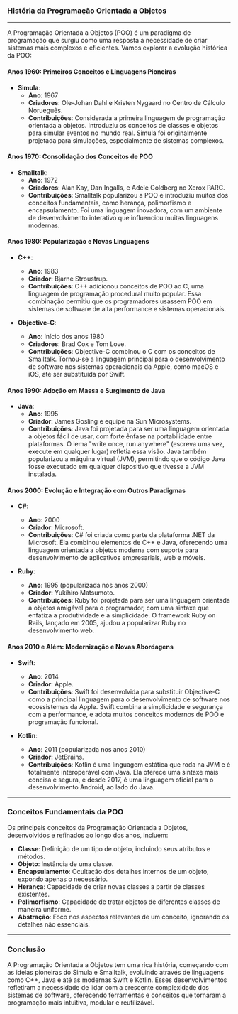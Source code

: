 ### História da Programação Orientada a Objetos

---

A Programação Orientada a Objetos (POO) é um paradigma de programação que surgiu como uma resposta à necessidade de criar sistemas mais complexos e eficientes. Vamos explorar a evolução histórica da POO:

#### Anos 1960: Primeiros Conceitos e Linguagens Pioneiras

- **Simula**:
  - **Ano**: 1967
  - **Criadores**: Ole-Johan Dahl e Kristen Nygaard no Centro de Cálculo Norueguês.
  - **Contribuições**: Considerada a primeira linguagem de programação orientada a objetos. Introduziu os conceitos de classes e objetos para simular eventos no mundo real. Simula foi originalmente projetada para simulações, especialmente de sistemas complexos.

#### Anos 1970: Consolidação dos Conceitos de POO

- **Smalltalk**:
  - **Ano**: 1972
  - **Criadores**: Alan Kay, Dan Ingalls, e Adele Goldberg no Xerox PARC.
  - **Contribuições**: Smalltalk popularizou a POO e introduziu muitos dos conceitos fundamentais, como herança, polimorfismo e encapsulamento. Foi uma linguagem inovadora, com um ambiente de desenvolvimento interativo que influenciou muitas linguagens modernas.

#### Anos 1980: Popularização e Novas Linguagens

- **C++**:
  - **Ano**: 1983
  - **Criador**: Bjarne Stroustrup.
  - **Contribuições**: C++ adicionou conceitos de POO ao C, uma linguagem de programação procedural muito popular. Essa combinação permitiu que os programadores usassem POO em sistemas de software de alta performance e sistemas operacionais.

- **Objective-C**:
  - **Ano**: Início dos anos 1980
  - **Criadores**: Brad Cox e Tom Love.
  - **Contribuições**: Objective-C combinou o C com os conceitos de Smalltalk. Tornou-se a linguagem principal para o desenvolvimento de software nos sistemas operacionais da Apple, como macOS e iOS, até ser substituída por Swift.

#### Anos 1990: Adoção em Massa e Surgimento de Java

- **Java**:
  - **Ano**: 1995
  - **Criador**: James Gosling e equipe na Sun Microsystems.
  - **Contribuições**: Java foi projetada para ser uma linguagem orientada a objetos fácil de usar, com forte ênfase na portabilidade entre plataformas. O lema "write once, run anywhere" (escreva uma vez, execute em qualquer lugar) refletia essa visão. Java também popularizou a máquina virtual (JVM), permitindo que o código Java fosse executado em qualquer dispositivo que tivesse a JVM instalada.

#### Anos 2000: Evolução e Integração com Outros Paradigmas

- **C#**:
  - **Ano**: 2000
  - **Criador**: Microsoft.
  - **Contribuições**: C# foi criada como parte da plataforma .NET da Microsoft. Ela combinou elementos de C++ e Java, oferecendo uma linguagem orientada a objetos moderna com suporte para desenvolvimento de aplicativos empresariais, web e móveis.

- **Ruby**:
  - **Ano**: 1995 (popularizada nos anos 2000)
  - **Criador**: Yukihiro Matsumoto.
  - **Contribuições**: Ruby foi projetada para ser uma linguagem orientada a objetos amigável para o programador, com uma sintaxe que enfatiza a produtividade e a simplicidade. O framework Ruby on Rails, lançado em 2005, ajudou a popularizar Ruby no desenvolvimento web.

#### Anos 2010 e Além: Modernização e Novas Abordagens

- **Swift**:
  - **Ano**: 2014
  - **Criador**: Apple.
  - **Contribuições**: Swift foi desenvolvida para substituir Objective-C como a principal linguagem para o desenvolvimento de software nos ecossistemas da Apple. Swift combina a simplicidade e segurança com a performance, e adota muitos conceitos modernos de POO e programação funcional.

- **Kotlin**:
  - **Ano**: 2011 (popularizada nos anos 2010)
  - **Criador**: JetBrains.
  - **Contribuições**: Kotlin é uma linguagem estática que roda na JVM e é totalmente interoperável com Java. Ela oferece uma sintaxe mais concisa e segura, e desde 2017, é uma linguagem oficial para o desenvolvimento Android, ao lado do Java.

---

### Conceitos Fundamentais da POO

Os principais conceitos da Programação Orientada a Objetos, desenvolvidos e refinados ao longo dos anos, incluem:

- **Classe**: Definição de um tipo de objeto, incluindo seus atributos e métodos.
- **Objeto**: Instância de uma classe.
- **Encapsulamento**: Ocultação dos detalhes internos de um objeto, expondo apenas o necessário.
- **Herança**: Capacidade de criar novas classes a partir de classes existentes.
- **Polimorfismo**: Capacidade de tratar objetos de diferentes classes de maneira uniforme.
- **Abstração**: Foco nos aspectos relevantes de um conceito, ignorando os detalhes não essenciais.

---

### Conclusão

A Programação Orientada a Objetos tem uma rica história, começando com as ideias pioneiras do Simula e Smalltalk, evoluindo através de linguagens como C++, Java e até as modernas Swift e Kotlin. Esses desenvolvimentos refletiram a necessidade de lidar com a crescente complexidade dos sistemas de software, oferecendo ferramentas e conceitos que tornaram a programação mais intuitiva, modular e reutilizável.